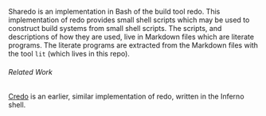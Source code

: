 Sharedo is an implementation in Bash of the build tool redo.  This implementation of redo provides small shell scripts which may be used to construct build systems from small shell scripts.  The scripts, and descriptions of how they are used, live in Markdown files which are literate programs.  The literate programs are extracted from the Markdown files with the tool `lit` (which lives in this repo).

###### Related Work

[Credo](https://github.com/catenate/credo) is an earlier, similar implementation of redo, written in the Inferno shell.
